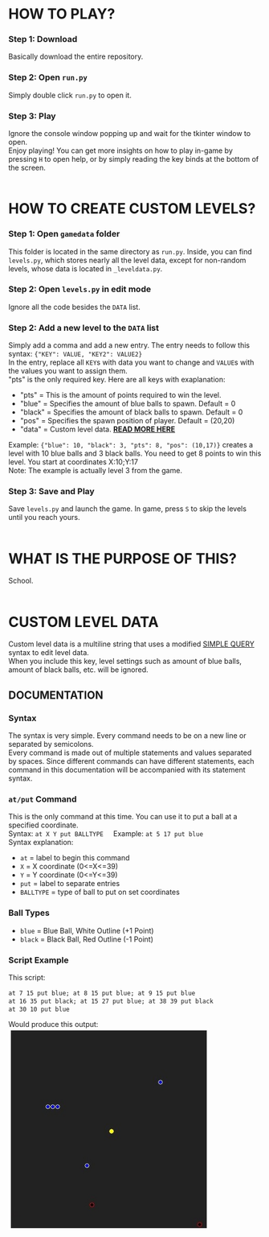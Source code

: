 # HOW TO PLAY?
### Step 1: Download
Basically download the entire repository.
### Step 2: Open `run.py`
Simply double click `run.py` to open it.
### Step 3: Play
Ignore the console window popping up and wait for the tkinter window to open.<br>
Enjoy playing! You can get more insights on how to play in-game by pressing `H` to open help, or by simply reading the key binds at the bottom of the screen.
<br><br>
# HOW TO CREATE CUSTOM LEVELS?
### Step 1: Open `gamedata` folder
This folder is located in the same directory as `run.py`. Inside, you can find `levels.py`, which stores nearly all the level data, except for non-random levels, whose data is located in `_leveldata.py`.
### Step 2: Open `levels.py` in edit mode
Ignore all the code besides the `DATA` list.
### Step 2: Add a new level to the `DATA` list
Simply add a comma and add a new entry. The entry needs to follow this syntax: `{"KEY": VALUE, "KEY2": VALUE2}`<br>
In the entry, replace all `KEY`s with data you want to change and `VALUE`s with the values you want to assign them.<br>
"pts" is the only required key. Here are all keys with exaplanation:
- "pts" = This is the amount of points required to win the level.
- "blue" = Specifies the amount of blue balls to spawn. Default = 0
- "black" = Specifies the amount of black balls to spawn. Default = 0
- "pos" = Specifies the spawn position of player. Default = (20,20)
- "data" = Custom level data. <b>[READ MORE HERE](#custom-level-data)</b>

Example: `{"blue": 10, "black": 3, "pts": 8, "pos": (10,17)}` creates a level with 10 blue balls and 3 black balls. You need to get 8 points to win this level.
You start at coordinates X:10;Y:17<br>
Note: The example is actually level 3 from the game.
### Step 3: Save and Play
Save `levels.py` and launch the game. In game, press `S` to skip the levels until you reach yours.
<br><br>
# WHAT IS THE PURPOSE OF THIS?
School.
<br><br>
# CUSTOM LEVEL DATA
Custom level data is a multiline string that uses a modified [SIMPLE QUERY](https://github.com/kingpvz/sqlt) syntax to edit level data.<br>
When you include this key, level settings such as amount of blue balls, amount of black balls, etc. will be ignored.
## DOCUMENTATION
### Syntax
The syntax is very simple. Every command needs to be on a new line or separated by semicolons.<br>
Every command is made out of multiple statements and values separated by spaces. Since different commands can have different statements, each command in this documentation will be accompanied with its statement syntax.
### `at/put` Command
This is the only command at this time. You can use it to put a ball at a specified coordinate.<br>
Syntax: `at X Y put BALLTYPE` &nbsp;&nbsp;&nbsp; Example: `at 5 17 put blue`<br>
Syntax explanation:
- `at` = label to begin this command
- `X` = X coordinate (0<=X<=39)
- `Y` = Y coordinate (0<=Y<=39)
- `put` = label to separate entries
- `BALLTYPE` = type of ball to put on set coordinates
### Ball Types
- `blue` = Blue Ball, White Outline (+1 Point)
- `black` = Black Ball, Red Outline (-1 Point)
### Script Example
This script:
```
at 7 15 put blue; at 8 15 put blue; at 9 15 put blue
at 16 35 put black; at 15 27 put blue; at 38 39 put black
at 30 10 put blue
```
Would produce this output:  
<img src="gamedata/_example.jpg" width="400" height="400"/>